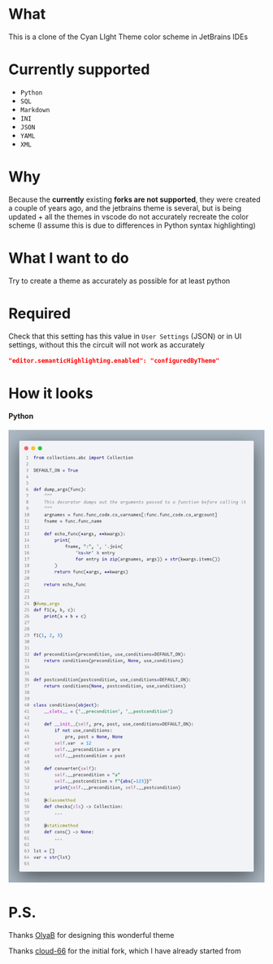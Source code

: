# What

This is a clone of the Cyan LIght Theme color scheme in JetBrains IDEs

# Currently supported

* `Python`
* `SQL`
* `Markdown`
* `INI`
* `JSON`
* `YAML`
* `XML`

# Why

Because the **currently** existing **forks are not supported**, they were created a couple of years ago, and the jetbrains theme is several, but is being updated + all the themes in vscode do not accurately recreate the color scheme (I assume this is due to differences in Python syntax highlighting)

# What I want to do

Try to create a theme as accurately as possible for at least python

# Required

Check that this setting has this value in `User Settings` (JSON) or in UI settings, without this the circuit will not work as accurately

```json
"editor.semanticHighlighting.enabled": "configuredByTheme"
```

# How it looks

#### Python

![image](https://raw.githubusercontent.com/Hanabiraa/cyan-light-theme-fork/master/resources/python-example.png)

# P.S.

Thanks [OlyaB](https://github.com/OlyaB) for designing this wonderful theme

Thanks [cloud-66](https://github.com/cloud-66) for the initial fork, which I have already started from

